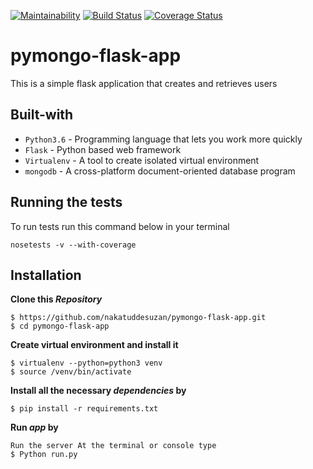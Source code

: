 [![Maintainability](https://api.codeclimate.com/v1/badges/86071e30b5ee27defdd5/maintainability)](https://codeclimate.com/github/nakatuddesuzan/pymongo-flask-app/maintainability)
[![Build Status](https://travis-ci.com/nakatuddesuzan/PyMongo.svg?branch=master)](https://travis-ci.com/nakatuddesuzan/PyMongo)
[![Coverage Status](https://coveralls.io/repos/github/nakatuddesuzan/pymongo-flask-app/badge.svg?branch=master)](https://coveralls.io/github/nakatuddesuzan/pymongo-flask-app?branch=ch-add-coveralls)

# pymongo-flask-app

This is a simple flask application  that creates and retrieves users

## Built-with
- `Python3.6` - Programming language that lets you work more quickly
- `Flask` - Python based web framework
- `Virtualenv` - A tool to create isolated virtual environment
- `mongodb` - A cross-platform document-oriented database program

## Running the tests
To run tests run this command below in your terminal

```
nosetests -v --with-coverage
```
## Installation
**Clone this _Repository_**
```
$ https://github.com/nakatuddesuzan/pymongo-flask-app.git
$ cd pymongo-flask-app
```
**Create virtual environment and install it**
```
$ virtualenv --python=python3 venv
$ source /venv/bin/activate
```
**Install all the necessary _dependencies_ by**
```
$ pip install -r requirements.txt

```
**Run _app_ by**

```
Run the server At the terminal or console type
$ Python run.py
```
